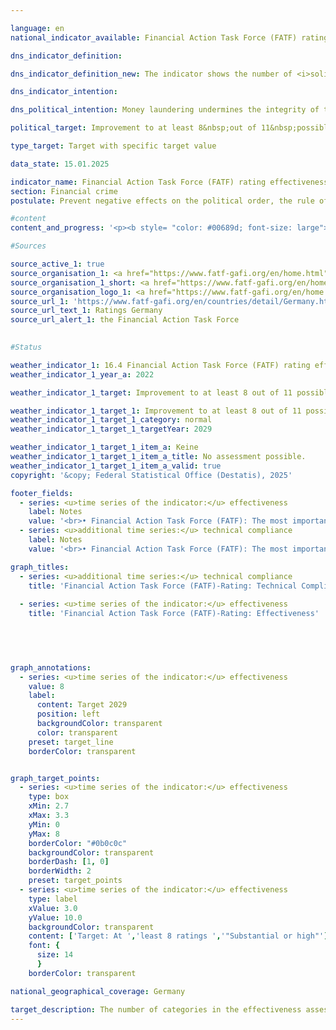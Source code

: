 ```yaml
---

language: en        
national_indicator_available: Financial Action Task Force (FATF) rating effectiveness        

dns_indicator_definition:         

dns_indicator_definition_new: The indicator shows the number of <i>solid</i> or <i>high</i> ratings in 11&nbsp;categories (Immediate Outcomes) in the Financial Action Task Force's (FATF) review of the effectiveness of national efforts to combat money laundering and terrorist financing (Rating Effectiveness).        

dns_indicator_intention:         

dns_political_intention: Money laundering undermines the integrity of the financial system, promotes organised crime and weakens trust in state institutions. Terrorist financing also jeopardises security and stability&nbsp;–&nbsp;both fundamental prerequisites for sustainable economic activity and social justice.        

political_target: Improvement to at least 8&nbsp;out of 11&nbsp;possible points by 2029        

type_target: Target with specific target value        

data_state: 15.01.2025        

indicator_name: Financial Action Task Force (FATF) rating effectiveness        
section: Financial crime        
postulate: Prevent negative effects on the political order, the rule of law, the economy and society        

#content         
content_and_progress: '<p><b style= "color: #00689d; font-size: large">16.4&nbsp;Financial Action Task Force (FATF) rating effectiveness</b><br><br>The Financial Action Task Force (FATF) is an international organisation established in 1989&nbsp;to support the fight against money laundering, terrorist financing, and the financing of the proliferation of weapons of mass destruction. It has issued a framework of standards to which more than 200&nbsp;countries worldwide have committed. The FATF standards comprise 40&nbsp;Recommendations, which form a key part of international efforts to ensure the integrity and security of the global financial system and serve as the basis for national legislation in many member states.<br><br>The FATF conducts regular evaluations in member countries, during which both the technical implementation of the recommendations (Technical Compliance) and their practical effectiveness (Effectiveness) are assessed and reviewed. The most recent evaluation of Germany as part of the FATF assessment process took place from autumn 2020&nbsp;to June 2022. The assessment procedure included an on-site visit by FATF evaluators. During this visit, interviews were conducted with stakeholders from both the public sector (such as the Federal Ministry of Finance (BMF), the judiciary, law enforcement authorities, the Financial Intelligence Unit (FIU), the Federal Financial Supervisory Authority (BaFin), and state supervisory authorities) and the private sector (including banks and financial service providers, as well as professions such as notaries, tax advisors, lawyers, and auditors). The evaluation process highlights both the complexity and the importance of cooperation in combating financial crime under the FATF review. The overall coordination of the Germany assessment was the responsibility of the BMF within the federal government.<br><br>The assessment of effectiveness is based on eleven intermediate objectives, known as Immediate Outcomes (IOs), which cover various aspects of combating financial crime. These are:<ul></ul><u>Cross-cutting</u><ul> <li>IO 1: Risk understanding and coordination</li> <li>IO 2: International cooperation</li> </ul> <u>Preventing misuse (Prevention)</u> <ul> <li>IO 3: Supervision</li> <li>IO 4: Preventive measures by obliged entities</li> <li>IO 5: Beneficial ownership</li> </ul> <u>Combating and prosecuting (Repression)</u> <ul> <li>IO 6: Financial intelligence and investigations</li> <li>IO 7: Money laundering investigations and prosecution</li> <li>IO 8: Confiscation of assets in money laundering cases</li> <li>IO 9: Terrorist financing investigations and prosecution</li> <li>IO 10: Financial sanctions; non-profit organisations (NPOs)</li> <li>IO 11: Proliferation financing</li> </ul> Each intermediate objective is rated on a scale ranging from <i>low</i> to <i>moderate</i>, <i>substantial</i>, and <i>high</i>. For the purposes of this indicator, the total number of intermediate objectives rated as <i>substantial</i> or <i>high</i> is recorded. Changes, whether positive or negative, between the categories <i>low</i> and <i>moderate</i> or between <i>substantial</i> and <i>high</i> for individual outcomes are therefore not reflected in this indicator in the following reporting year.<br><br>In the 2022&nbsp;evaluation of Germany, four of the eleven intermediate outcomes (IO 1, IO 2, IO 8, and IO 9) were assessed as substantial and thus considered passed. The remaining seven intermediate outcomes (IO 3, IO 4, IO 5, IO 6, IO 7, IO 10, and IO 11) were rated moderate and are therefore considered not passed. The politically defined goal for the next Germany assessment in 2029&nbsp;is to achieve a positive rating in at least eight of the eleven intermediate outcomes.<br><br>In terms of FATF’s technical requirements (Technical Compliance), Germany was assessed as having <i>largely implemented</i> the international standards. None of the 40&nbsp;FATF Recommendations were assessed as <i>not implemented</i> during the 2022&nbsp;review. Only five recommendations were considered <i>partially implemented</i>. In response to this assessment, improvements were made, and in the 2023&nbsp;follow-up report,two of these five were upgraded to <i>largely implemented</i>. The three remaining partially implemented recommendations concern the areas of <i>Correspondent banking</i>, <i>Transparency and beneficial ownership of legal persons</i>, and <i>Statistics</i>. As of 2023, 37&nbsp;of the FATF Recommendations were classified as either <i>largely implemented</i> (20) or <i>implemented</i> (17).</p>'                

#Sources        

source_active_1: true
source_organisation_1: <a href="https://www.fatf-gafi.org/en/home.html" target="_blank" onclick="return confirm_alert('the Financial Action Task Force', 'En')">Financial Action Task Force</a>
source_organisation_1_short: <a href="https://www.fatf-gafi.org/en/home.html" target="_blank" onclick="return confirm_alert('the Financial Action Task Force', 'En')">Financial Action Task Force</a>
source_organisation_logo_1: <a href="https://www.fatf-gafi.org/en/home.html" target="_blank" onclick="return confirm_alert('the Financial Action Task Force', 'En')"><img src="https://dns-indikatoren.de/public/OrgImgEn/fatf.png" alt="Financial Action Task Force" title=" Click here to visit the homepage of the organizationFinancial Action Task Force" style="height:60px; width:148px; border:transparent"/></a>
source_url_1: 'https://www.fatf-gafi.org/en/countries/detail/Germany.html'
source_url_text_1: Ratings Germany
source_url_alert_1: the Financial Action Task Force
        

#Status        

weather_indicator_1: 16.4 Financial Action Task Force (FATF) rating effectiveness
weather_indicator_1_year_a: 2022

weather_indicator_1_target: Improvement to at least 8 out of 11 possible points by 2029

weather_indicator_1_target_1: Improvement to at least 8 out of 11 possible points by 2029
weather_indicator_1_target_1_category: normal
weather_indicator_1_target_1_targetYear: 2029

weather_indicator_1_target_1_item_a: Keine
weather_indicator_1_target_1_item_a_title: No assessment possible.
weather_indicator_1_target_1_item_a_valid: true        
copyright: '&copy; Federal Statistical Office (Destatis), 2025'        

footer_fields:
  - series: <u>time series of the indicator:</u> effectiveness
    label: Notes
    value: '<br>• Financial Action Task Force (FATF): The most important international institution for combating and preventing money laundering, terrorist financing and proliferation financing.<br>• Effectiveness: Examination of the effectiveness of national efforts to combat money laundering and terrorist financing in 11 categories (so-called immediate outcomes).<br>• Passed: Ratings solid or high.<br>• Not passed: Low or moderate ratings.'
  - series: <u>additional time series:</u> technical compliance
    label: Notes
    value: '<br>• Financial Action Task Force (FATF): The most important international institution for combating and preventing money laundering, terrorist financing and proliferation financing.<br>• Technical compliance: implementation of FATF standards in national law and through national requirements<br>• Passed: Largely realised or realised.<br>• Not passed: Not implemented or partially implemented.<br>• 2022 Evaluation from the Germany audit (Mutual Evaluation Report), 2023 Evaluation from the follow-up report (Follow-Up Report).'        

graph_titles: 
  - series: <u>additional time series:</u> technical compliance
    title: 'Financial Action Task Force (FATF)-Rating: Technical Compliance'
    
  - series: <u>time series of the indicator:</u> effectiveness
    title: 'Financial Action Task Force (FATF)-Rating: Effectiveness'
            

        


graph_annotations:
  - series: <u>time series of the indicator:</u> effectiveness
    value: 8
    label:
      content: Target 2029
      position: left
      backgroundColor: transparent
      color: transparent
    preset: target_line
    borderColor: transparent        


graph_target_points:
  - series: <u>time series of the indicator:</u> effectiveness
    type: box
    xMin: 2.7
    xMax: 3.3
    yMin: 0
    yMax: 8
    borderColor: "#0b0c0c"
    backgroundColor: transparent
    borderDash: [1, 0]
    borderWidth: 2
    preset: target_points
  - series: <u>time series of the indicator:</u> effectiveness
    type: label
    xValue: 3.0
    yValue: 10.0
    backgroundColor: transparent
    content: ['Target: At ','least 8 ratings ','"Substantial or high"']
    font: {
      size: 14
      }
    borderColor: transparent                

national_geographical_coverage: Germany        

target_description: The number of categories in the effectiveness assessment of the Financial Action Task Force rated as <i>solid</i> or <i>high</i> should be increased to at least 8&nbsp;by 2029.<br><br>• An assessment of indicator 16.4&nbsp;is not possible. Too few data points.<br><br>'        
---
```


